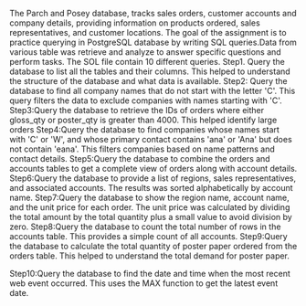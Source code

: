  The Parch and  Posey database, tracks sales orders, customer accounts and company details, providing  information on products ordered, sales representatives, and customer locations.
The goal of the assignment is to practice querying in  PostgreSQL database by writing SQL queries.Data from various table was retrieve and analyze to answer specific questions and perform tasks.
The SOL file contain 10 different queries.
Step1. Query the database to list all the tables and their columns. This helped to understand the structure of the database and what data is available.
Step2: Query the database to find all company names that do not start with the letter 'C'. This query filters the data to exclude companies with names starting with 'C'.
Step3:Query the database to retrieve the IDs of orders where either gloss_qty or poster_qty is greater than 4000. This helped identify large orders
Step4:Query the database to find companies whose names start with 'C' or 'W', and whose primary contact contains 'ana' or 'Ana' but does not contain 'eana'. This filters companies based on name patterns and contact details.
Step5:Query the database to combine the orders and accounts tables to get a complete view of orders along with account details.
Step6:Query the database to provide a list of regions, sales representatives, and associated accounts. The results was sorted alphabetically by account name.
Step7:Query the database to show the region name, account name, and the unit price for each order. The unit price was calculated by dividing the total amount by the total quantity plus a small value to avoid division by zero.
Step8:Query the database to count the total number of rows in the accounts table. This provides a simple count of all accounts.
Step9:Query the database to calculate the total quantity of poster paper ordered from the orders table. This helped to understand the total demand for poster paper.

Step10:Query the database to find the date and time when the most recent web event occurred. This uses the MAX function to get the latest event date.
